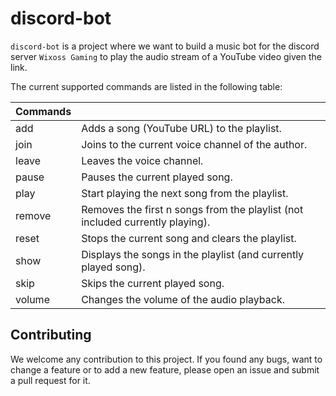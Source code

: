 # discord-bot

`discord-bot` is a project where we want to build a music bot for the discord server `Wixoss Gaming` to play the audio
stream of a YouTube video given the link.

The current supported commands are listed in the following table:

| Commands |                                                                               |
|:---------|-------------------------------------------------------------------------------|
| add      | Adds a song (YouTube URL) to the playlist.                                    |
| join     | Joins to the current voice channel of the author.                             |
| leave    | Leaves the voice channel.                                                     |
| pause    | Pauses the current played song.                                               |
| play     | Start playing the next song from the playlist.                                |
| remove   | Removes the first n songs from the playlist (not included currently playing). |
| reset    | Stops the current song and clears the playlist.                               |
| show     | Displays the songs in the playlist (and currently played song).               |
| skip     | Skips the current played song.                                                |
| volume   | Changes the volume of the audio playback.                                     |

## Contributing
We welcome any contribution to this project. If you found any bugs, want to change a feature or to add a new feature, 
please open an issue and submit a pull request for it.